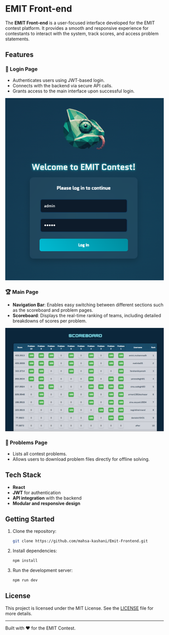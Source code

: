 # EMIT Front-end

The **EMIT Front-end** is a user-focused interface developed for the EMIT contest platform. It provides a smooth and responsive experience for contestants to interact with the system, track scores, and access problem statements.

## Features

### 🔐 Login Page

-   Authenticates users using JWT-based login.
-   Connects with the backend via secure API calls.
-   Grants access to the main interface upon successful login.

![Login Page](./loginpage.png)

### 🏆 Main Page

-   **Navigation Bar**: Enables easy switching between different sections such as the scoreboard and problem pages.
-   **Scoreboard**: Displays the real-time ranking of teams, including detailed breakdowns of scores per problem.

![Scoreboard Page](./scoreboard.jpg)

### 📄 Problems Page

-   Lists all contest problems.
-   Allows users to download problem files directly for offline solving.

## Tech Stack

-   **React**
-   **JWT** for authentication
-   **API integration** with the backend
-   **Modular and responsive design**

## Getting Started

1. Clone the repository:
    ```bash
    git clone https://github.com/mahsa-kashani/Emit-Frontend.git
    ```
2. Install dependencies:
    ```bash
    npm install
    ```
3. Run the development server:
    ```bash
    npm run dev
    ```

## License

This project is licensed under the MIT License. See the [LICENSE](./LICENSE) file for more details.

---

Built with ❤️ for the EMIT Contest.
